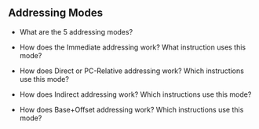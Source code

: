 Addressing Modes
---

* What are the 5 addressing modes?

* How does the Immediate addressing work?
What instruction uses this mode?

* How does Direct or PC-Relative addressing work?
Which instructions use this mode?

* How does Indirect addressing work?
Which instructions use this mode?

* How does Base+Offset addressing work?
Which instructions use this mode?


